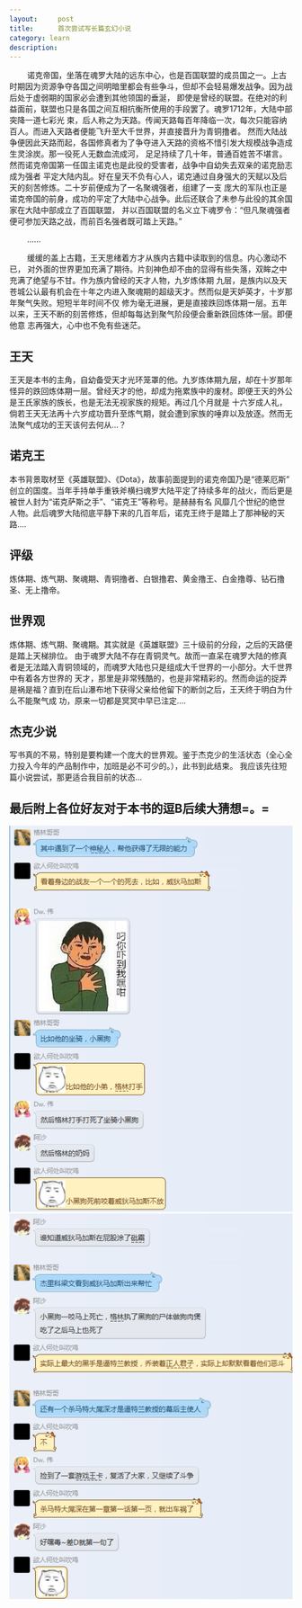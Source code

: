 ```yaml
---
layout:     post
title:      首次尝试写长篇玄幻小说
category: learn
description:
---
```


&nbsp;&nbsp;&nbsp;&nbsp;&nbsp;&nbsp;&nbsp;&nbsp;诺克帝国，坐落在魂罗大陆的远东中心，也是百国联盟的成员国之一。上古
时期因为资源争夺各国之间明暗里都会有些争斗，但却不会轻易爆发战争。因为战后处于虚弱期的国家必会遭到其他领国的垂涎，
即使是曾经的联盟。在绝对的利益面前，联盟也只是各国之间互相抗衡所使用的手段罢了。魂罗1712年，大陆中部突降一道七彩光
束，后人称之为天路。传闻天路每百年降临一次，每次只能容纳百人。而进入天路者便能飞升至大千世界，并直接晋升为青铜撸者。
然而大陆战争便因此天路而起，各国修真者为了争夺进入天路的资格不惜引发大规模战争造成生灵涂炭。那一役死人无数血流成河，
足足持续了几十年，普通百姓苦不堪言。然而诺克帝国第一任国主诺克也是此役的受害者，战争中自幼失去双亲的诺克励志成为强者
平定大陆内乱。好在皇天不负有心人，诺克通过自身强大的天赋以及后天的刻苦修炼。二十岁前便成为了一名聚魂强者，组建了一支
庞大的军队也正是诺克帝国的前身，成功的平定了大陆中心战争。此后还联合了未参与此役的其余国家在大陆中部成立了百国联盟，
并以百国联盟的名义立下魂罗令：“但凡聚魂强者便可参加天路之战，而前百名强者既可踏上天路。”

&nbsp;&nbsp;&nbsp;&nbsp;&nbsp;&nbsp;&nbsp;&nbsp;......
  
&nbsp;&nbsp;&nbsp;&nbsp;&nbsp;&nbsp;&nbsp;&nbsp;缓缓的盖上古籍，王天思绪着方才从族内古籍中读取到的信息。内心激动不已，
对外面的世界更加充满了期待。片刻神色却不由的显得有些失落，双眸之中充满了绝望与不甘。作为族内曾经的天才人物，九岁炼体期
九层，是族内以及天苍城公认最有机会在十年之内进入聚魂期的超级天才。然而似是天妒英才，十岁那年聚气失败。短短半年时间不仅
修为毫无进展，更是直接跌回炼体期一层。五年以来，王天不断的刻苦修炼，但却每每达到聚气阶段便会重新跌回炼体一层。即便他意
志再强大，心中也不免有些迷茫。

## 王天
王天是本书的主角，自幼备受天才光环笼罩的他。九岁炼体期九层，却在十岁那年
怪异的跌回炼体期一层。曾经天才的他，却成为拖累族中的废材。即便王天的外公是王氏家族的族长，也是无法无视家族的规矩。再过几个月就是
十六岁成人礼，倘若王天无法再十六岁成功晋升至炼气期，就会遭到家族的唾弃以及放逐。然而无法聚气成功的王天该何去何从...？

## 诺克王
本书背景取材至《英雄联盟》、《Dota》，故事前面提到的诺克帝国乃是“德莱厄斯”
创立的国度。当年手持单手重铁斧横扫魂罗大陆平定了持续多年的战火，而后更是被世人封为“诺克萨斯之手”、“诺克王”等称号。是赫赫有名
风靡几个世纪的绝世人物。此后魂罗大陆彻底平静下来的几百年后，诺克王终于是踏上了那神秘的天路....

## 评级
炼体期、炼气期、聚魂期、青铜撸者、白银撸君、黄金撸王、白金撸尊、钻石撸圣、无上撸帝。

## 世界观
炼体期、炼气期、聚魂期。其实就是《英雄联盟》三十级前的分段，之后的天路便是踏上天梯排位。
由于魂罗大陆不存在青铜灵气。故而一直呆在魂罗大陆的修真者是无法踏入青铜领域的，而魂罗大陆也只是组成大千世界的一小部分。大千世界中有着各方世界的
天才，那里是非常残酷的，也是非常精彩的。然而命运的捉弄是祸是福？直到在后山瀑布地下获得父亲给他留下的断剑之后，王天终于明白为什么不能聚气成
功，原来一切都是冥冥中早已注定....


## 杰克少说
写书真的不易，特别是要构建一个庞大的世界观。鉴于杰克少的生活状态（全心全力投入今年的产品制作中，加班是必不可少的。），此书到此结束。
我应该先往短篇小说尝试，那更适合我目前的状态...

## 最后附上各位好友对于本书的逗B后续大猜想=。=
<div align="center"><img src="/images/learn/learn-1/learn-1-1.jpg" /></div>
<div align="center"><img src="/images/learn/learn-1/learn-1-2.jpg" /></div>






